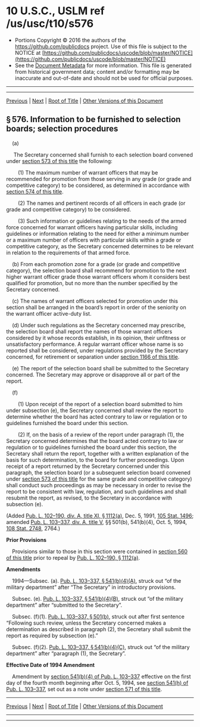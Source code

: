 ---
---

# 10 U.S.C., USLM ref /us/usc/t10/s576

* Portions Copyright © 2016 the authors of the https://github.com/publicdocs project.
  Use of this file is subject to the NOTICE at [https://github.com/publicdocs/uscode/blob/master/NOTICE](https://github.com/publicdocs/uscode/blob/master/NOTICE)
* See the [Document Metadata](././../../../../../..//README.md) for more information.
  This file is generated from historical government data; content and/or formatting may be inaccurate and out-of-date and should not be used for official purposes.

----------
----------

[Previous](./../../../../../..//us/usc/t10/stA/ptII/ch33A/m__us_usc_t10_s575.md) | [Next](./../../../../../..//us/usc/t10/stA/ptII/ch33A/m__us_usc_t10_s577.md) | [Root of Title](./../../../../../../) | [Other Versions of this Document](https://publicdocs.github.io/go/links?ns=uslm&ref=%2Fus%2Fusc%2Ft10%2Fs576)

## § 576. Information to be furnished to selection boards; selection procedures

    (a)

     The Secretary concerned shall furnish to each selection board convened under [section 573 of this title][/us/usc/t10/s573] the following:

        (1) The maximum number of warrant officers that may be recommended for promotion from those serving in any grade (or grade and competitive category) to be considered, as determined in accordance with [section 574 of this title][/us/usc/t10/s574].

        (2) The names and pertinent records of all officers in each grade (or grade and competitive category) to be considered.

        (3) Such information or guidelines relating to the needs of the armed force concerned for warrant officers having particular skills, including guidelines or information relating to the need for either a minimum number or a maximum number of officers with particular skills within a grade or competitive category, as the Secretary concerned determines to be relevant in relation to the requirements of that armed force.

    (b) From each promotion zone for a grade (or grade and competitive category), the selection board shall recommend for promotion to the next higher warrant officer grade those warrant officers whom it considers best qualified for promotion, but no more than the number specified by the Secretary concerned.

    (c) The names of warrant officers selected for promotion under this section shall be arranged in the board’s report in order of the seniority on the warrant officer active-duty list.

    (d) Under such regulations as the Secretary concerned may prescribe, the selection board shall report the names of those warrant officers considered by it whose records establish, in its opinion, their unfitness or unsatisfactory performance. A regular warrant officer whose name is so reported shall be considered, under regulations provided by the Secretary concerned, for retirement or separation under [section 1166 of this title][/us/usc/t10/s1166].

    (e) The report of the selection board shall be submitted to the Secretary concerned. The Secretary may approve or disapprove all or part of the report.

    (f)

        (1) Upon receipt of the report of a selection board submitted to him under subsection (e), the Secretary concerned shall review the report to determine whether the board has acted contrary to law or regulation or to guidelines furnished the board under this section.

        (2) If, on the basis of a review of the report under paragraph (1), the Secretary concerned determines that the board acted contrary to law or regulation or to guidelines furnished the board under this section, the Secretary shall return the report, together with a written explanation of the basis for such determination, to the board for further proceedings. Upon receipt of a report returned by the Secretary concerned under this paragraph, the selection board (or a subsequent selection board convened under [section 573 of this title][/us/usc/t10/s573] for the same grade and competitive category) shall conduct such proceedings as may be necessary in order to revise the report to be consistent with law, regulation, and such guidelines and shall resubmit the report, as revised, to the Secretary in accordance with subsection (e).

(Added [Pub. L. 102–190, div. A, title XI, § 1112(a)][/us/pl/102/190/s1112/a], Dec. 5, 1991, [105 Stat. 1496][/us/stat/105/1496]; amended [Pub. L. 103–337, div. A, title V][/us/pl/103/337], §§ 501(b), 541(b)(4), Oct. 5, 1994, [108 Stat. 2748][/us/stat/108/2748], 2764.)

 __Prior Provisions__ 

    Provisions similar to those in this section were contained in [section 560 of this title][/us/usc/t10/s560] prior to repeal by [Pub. L. 102–190, § 1112(a)][/us/pl/102/190/s1112/a].

 __Amendments__ 

    1994—Subsec. (a). [Pub. L. 103–337, § 541(b)(4)(A)][/us/pl/103/337/s541/b/4/A], struck out “of the military department” after “The Secretary” in introductory provisions.

    Subsec. (e). [Pub. L. 103–337, § 541(b)(4)(B)][/us/pl/103/337/s541/b/4/B], struck out “of the military department” after “submitted to the Secretary”.

    Subsec. (f)(1). [Pub. L. 103–337, § 501(b)][/us/pl/103/337/s501/b], struck out after first sentence “Following such review, unless the Secretary concerned makes a determination as described in paragraph (2), the Secretary shall submit the report as required by subsection (e).”

    Subsec. (f)(2). [Pub. L. 103–337, § 541(b)(4)(C)][/us/pl/103/337/s541/b/4/C], struck out “of the military department” after “paragraph (1), the Secretary”.

 __Effective Date of 1994 Amendment__ 

    Amendment by [section 541(b)(4) of Pub. L. 103–337][/us/pl/103/337/s541/b/4] effective on the first day of the fourth month beginning after Oct. 5, 1994, see [section 541(h) of Pub. L. 103–337][/us/pl/103/337/s541/h], set out as a note under [section 571 of this title][/us/usc/t10/s571].

----------

[Previous](./../../../../../..//us/usc/t10/stA/ptII/ch33A/m__us_usc_t10_s575.md) | [Next](./../../../../../..//us/usc/t10/stA/ptII/ch33A/m__us_usc_t10_s577.md) | [Root of Title](./../../../../../../) | [Other Versions of this Document](https://publicdocs.github.io/go/links?ns=uslm&ref=%2Fus%2Fusc%2Ft10%2Fs576)

----------
----------

[/us/usc/t10/s573]: https://publicdocs.github.io/go/links?ns=uslm&ref=%2Fus%2Fusc%2Ft10%2Fs573
[/us/usc/t10/s574]: https://publicdocs.github.io/go/links?ns=uslm&ref=%2Fus%2Fusc%2Ft10%2Fs574
[/us/usc/t10/s1166]: https://publicdocs.github.io/go/links?ns=uslm&ref=%2Fus%2Fusc%2Ft10%2Fs1166
[/us/usc/t10/s573]: https://publicdocs.github.io/go/links?ns=uslm&ref=%2Fus%2Fusc%2Ft10%2Fs573
[/us/pl/102/190/s1112/a]: https://publicdocs.github.io/go/links?ns=uslm&ref=%2Fus%2Fpl%2F102%2F190%2Fs1112%2Fa
[/us/stat/105/1496]: https://publicdocs.github.io/go/links?ns=uslm&ref=%2Fus%2Fstat%2F105%2F1496
[/us/pl/103/337]: https://publicdocs.github.io/go/links?ns=uslm&ref=%2Fus%2Fpl%2F103%2F337
[/us/stat/108/2748]: https://publicdocs.github.io/go/links?ns=uslm&ref=%2Fus%2Fstat%2F108%2F2748
[/us/usc/t10/s560]: https://publicdocs.github.io/go/links?ns=uslm&ref=%2Fus%2Fusc%2Ft10%2Fs560
[/us/pl/102/190/s1112/a]: https://publicdocs.github.io/go/links?ns=uslm&ref=%2Fus%2Fpl%2F102%2F190%2Fs1112%2Fa
[/us/pl/103/337/s541/b/4/A]: https://publicdocs.github.io/go/links?ns=uslm&ref=%2Fus%2Fpl%2F103%2F337%2Fs541%2Fb%2F4%2FA
[/us/pl/103/337/s541/b/4/B]: https://publicdocs.github.io/go/links?ns=uslm&ref=%2Fus%2Fpl%2F103%2F337%2Fs541%2Fb%2F4%2FB
[/us/pl/103/337/s501/b]: https://publicdocs.github.io/go/links?ns=uslm&ref=%2Fus%2Fpl%2F103%2F337%2Fs501%2Fb
[/us/pl/103/337/s541/b/4/C]: https://publicdocs.github.io/go/links?ns=uslm&ref=%2Fus%2Fpl%2F103%2F337%2Fs541%2Fb%2F4%2FC
[/us/pl/103/337/s541/b/4]: https://publicdocs.github.io/go/links?ns=uslm&ref=%2Fus%2Fpl%2F103%2F337%2Fs541%2Fb%2F4
[/us/pl/103/337/s541/h]: https://publicdocs.github.io/go/links?ns=uslm&ref=%2Fus%2Fpl%2F103%2F337%2Fs541%2Fh
[/us/usc/t10/s571]: https://publicdocs.github.io/go/links?ns=uslm&ref=%2Fus%2Fusc%2Ft10%2Fs571


